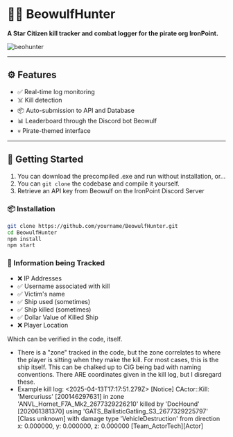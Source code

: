 # 🏴‍☠️ BeowulfHunter

**A Star Citizen kill tracker and combat logger for the pirate org IronPoint.**

![beohunter](https://github.com/user-attachments/assets/64815013-ecfb-4797-9a27-2ab7c89f0f1a)


---

## ⚙️ Features

- ✅ Real-time log monitoring
- ☠️ Kill detection
- 📦 Auto-submission to API and Database
- 📊 Leaderboard through the Discord bot Beowulf
- 💀 Pirate-themed interface

---

## 🚀 Getting Started

1. You can download the precompiled .exe and run without installation, or...
2. You can ```git clone``` the codebase and compile it yourself.
3. Retrieve an API key from Beowulf on the IronPoint Discord Server

### 📦 Installation

```bash
git clone https://github.com/yourname/BeowulfHunter.git
cd BeowulfHunter
npm install
npm start
```

### 💾 Information being Tracked

  - ❌ IP Addresses
  - ✅ Username associated with kill
  - ✅ Victim's name
  - ✅ Ship used (sometimes)
  - ✅ Ship killed (sometimes)
  - ✅ Dollar Value of Killed Ship
  - ❌ Player Location

Which can be verified in the code, itself.
  - There is a "zone" tracked in the code, but the zone correlates to where the player is sitting when they make the kill. For most cases, this is the ship itself. This can be chalked up to CiG being bad with naming conventions. There ARE coordinates given in the kill log, but I disregard these.
  - Example kill log:
<2025-04-13T17:17:51.279Z> [Notice] <Actor Death> CActor::Kill: 'Mercuriuss' [200146297631] in zone 'ANVL_Hornet_F7A_Mk2_2677329226210' killed by 'DocHound' [202061381370] using 'GATS_BallisticGatling_S3_2677329225797' [Class unknown] with damage type 'VehicleDestruction' from direction x: 0.000000, y: 0.000000, z: 0.000000 [Team_ActorTech][Actor]

